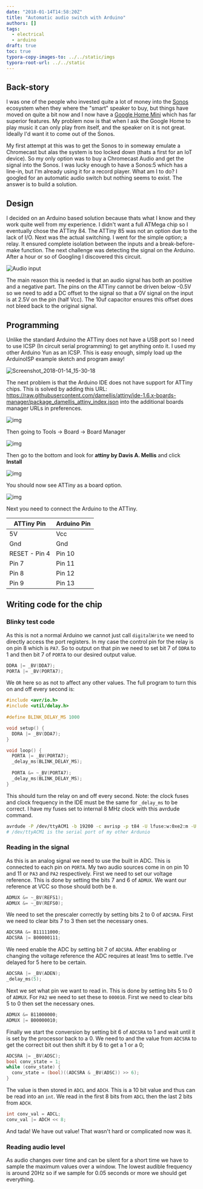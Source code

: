 ```yaml
---
date: "2018-01-14T14:58:20Z"
title: "Automatic audio switch with Arduino"
authors: []
tags:
  - electrical
  - arduino
draft: true
toc: true
typora-copy-images-to: ../../static/imgs
typora-root-url: ../../static
---
```


## Back-story

I was one of the people who invested quite a lot of money into the [Sonos](https://sonos.com) ecosystem when they where the "smart" speaker to buy, but things have moved on quite a bit now and I now have a [Google Home Mini](https://store.google.com/product/google_home_mini) which has far superior features. My problem now is that when I ask the Google Home to play music it can only play from itself, and the speaker on it is not great. Ideally I'd want it to come out of the Sonos.

My first attempt at this was to get the Sonos to in someway emulate a Chromecast but alas the system is too locked down (thats a first for an IoT device). So my only option was to buy a Chromecast Audio and get the signal into the Sonos. I was lucky enough to have a Sonos:5 which has a line-in, but I'm already using it for a record player. What am I to do? I googled for an automatic audio switch but nothing seems to exist. The answer is to build a solution. 

## Design

I decided on an Arduino based solution because thats what I know and they work quite well from my experience. I didn't want a full ATMega chip so I eventually chose the ATTiny 84. The ATTiny 85 was not an option due to the lack of I/O. Next was the actual switching. I went for the simple option; a relay. It ensured complete isolation between the inputs and a break-before-make function. The next challenge was detecting the signal on the Arduino. After a hour or so of Googling I discovered this circuit.

![Audio input](imgs/arduinoaudiofig1.png#center)

The main reason this is needed is that an audio signal has both an positive and a negative part. The pins on the ATTiny cannot be driven below -0.5V so we need to add a DC offset to the signal so that a 0V signal on the input is at 2.5V on the pin (half Vcc). The 10uf capacitor ensures this offset does not bleed back to the original signal.

## Programming

Unlike the standard Arduino the ATTiny does not have a USB port so I need to use ICSP (In circuit serial programming) to get anything onto it. I used my other Arduino Yun as an ICSP.  This is easy enough, simply load up the ArduinoISP example sketch and program away!

![Screenshot_2018-01-14_15-30-18](/imgs/Screenshot_2018-01-14_15-30-18.png#center)

The next problem is that the Arduino IDE does not have support for ATTiny chips. This is solved by adding this URL: https://raw.githubusercontent.com/damellis/attiny/ide-1.6.x-boards-manager/package_damellis_attiny_index.json into the additional boards manager URLs in preferences.

![img](https://hackster.imgix.net/uploads/image/file/50822/2015-06-15%2022_27_58-Edit%20project%20-%20Hackster.io.png?auto=compress%2Cformat&w=680&h=510&fit=max#center)

Then going to Tools -> Board -> Board Manager

![img](https://hackster.imgix.net/uploads/image/file/50918/2015-06-15%2022_30_32-ArduinoISP%20_%20Arduino%201.6.4.png?auto=compress%2Cformat&w=680&h=510&fit=max#center)

Then go to the bottom and look for **attiny by Davis A. Mellis** and click **Install**

![img](https://hackster.imgix.net/uploads/image/file/50919/2015-06-15%2022_31_02-Boards%20Manager.png?auto=compress%2Cformat&w=680&h=510&fit=max#center)

You should now see ATTiny as a board option.

![img](https://hackster.imgix.net/uploads/image/file/50920/2015-06-15%2022_31_41-ArduinoISP%20_%20Arduino%201.6.4.png?auto=compress%2Cformat&w=680&h=510&fit=max#center)

Next you need to connect the Arduino to the ATTiny.

| ATTiny Pin    | Arduino Pin |
| ------------- | ----------- |
| 5V            | Vcc         |
| Gnd           | Gnd         |
| RESET - Pin 4 | Pin 10      |
| Pin 7         | Pin 11      |
| Pin 8         | Pin 12      |
| Pin 9         | Pin 13      |

## Writing code for the chip

### Blinky test code

As this is not a normal Arduino we cannot just call `digitalWrite` we need to directly access the port registers. In my case the control pin for the relay is on pin 8 which is `PA7`. So to output on that pin we need to set bit 7 of `DDRA` to 1 and then bit 7 of `PORTA` to our desired output value.

```c
DDRA |= _BV(DDA7);
PORTA |= _BV(PORTA7);
```

We `OR` here so as not to affect any other values. The full program to turn this on and off every second is:

```c
#include <avr/io.h>
#include <util/delay.h>
 
#define BLINK_DELAY_MS 1000

void setup() {
  DDRA |= _BV(DDA7);
}

void loop() {
  PORTA |= _BV(PORTA7);
  _delay_ms(BLINK_DELAY_MS);
 
  PORTA &= ~_BV(PORTA7);
  _delay_ms(BLINK_DELAY_MS);
}
```

This should turn the relay on and off every second. Note: the clock fuses and clock frequency in the IDE must be the same for `_delay_ms` to be correct. I have my fuses set to internal 8 MHz clock with this avrdude command.

```bash
avrdude -P /dev/ttyACM1 -b 19200 -c avrisp -p t84 -U lfuse:w:0xe2:m -U hfuse:w:0xdf:m -U efuse:w:0xff:m
# /dev/ttyACM1 is the serial port of my other Ardunio
```

### Reading in the signal

As this is an analog signal we need to use the built in ADC. This is connected to each pin on `PORTA`. My two audio sources come in on pin 10 and 11 or `PA3` and `PA2` respectively. First we need to set our voltage reference. This is done by setting the bits 7 and 6 of `ADMUX`. We want our reference at VCC so those should both be `0`.

```c
ADMUX &= ~_BV(REFS1);
ADMUX &= ~_BV(REFS0);
```

We need to set the prescaler correctly by setting bits 2 to 0 of `ADCSRA`. First we need to clear bits 7 to 3 then set the necessary ones.

```c
ADCSRA &= B11111000;
ADCSRA |= B00000111;
```

We need enable the ADC by setting bit 7 of `ADCSRA`.  After enabling or changing the voltage reference the ADC requires at least 1ms to settle. I've delayed for 5 here to be certain.

```c
ADCSRA |= _BV(ADEN);
_delay_ms(5);
```

Next we set what pin we want to read in. This is done by setting bits 5 to 0 of `ADMUX`. For `PA2` we need to set these to `000010`. First we need to clear bits 5 to 0 then set the necessary ones.

```c
ADMUX &= B11000000;
ADMUX |= B00000010;
```

Finally we start the conversion by setting bit 6 of `ADCSRA` to 1 and wait until it is set by the processor back to a 0. We need to and the value from `ADCSRA` to get the correct bit out then shift it by 6 to get a 1 or a 0;

```c
ADCSRA |= _BV(ADSC);
bool conv_state = 1;
while (conv_state) {
  conv_state = (bool)((ADCSRA & _BV(ADSC)) >> 6);
}
```

The value is then stored in `ADCL` and `ADCH`. This is a 10 bit value and thus can be read into an `int`. We read in the first 8 bits from `ADCL` then the last 2 bits from `ADCH`.

```c
int conv_val = ADCL;
conv_val |= ADCH << 8;
```

And tada! We have out value! That wasn't hard or complicated now was it.

### Reading audio level

As audio changes over time and can be silent for a short time we have to sample the maximum values over a window. The lowest audible frequency is around 20Hz so if we sample for 0.05 seconds or more we should get everything.